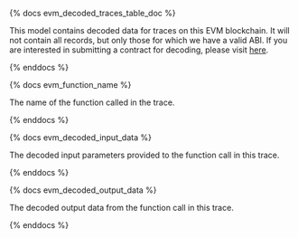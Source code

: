 {% docs evm_decoded_traces_table_doc %}

This model contains decoded data for traces on this EVM blockchain. It will not contain all records, but only those for which we have a valid ABI. If you are interested in submitting a contract for decoding, please visit [here](https://science.flipsidecrypto.xyz/abi-requestor/).

{% enddocs %}


{% docs evm_function_name %}

The name of the function called in the trace.

{% enddocs %}


{% docs evm_decoded_input_data %}

The decoded input parameters provided to the function call in this trace.

{% enddocs %}


{% docs evm_decoded_output_data %}

The decoded output data from the function call in this trace.

{% enddocs %}


